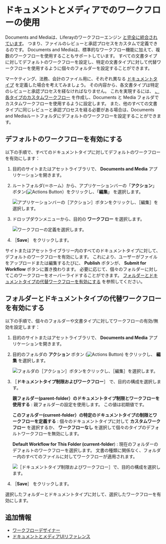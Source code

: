 # ドキュメントとメディアでのワークフローの使用

Documents and Mediaは、Liferayのワークフローエンジン [と完全に統合されています](../../../process-automation/workflow/introduction-to-workflow.md)。 つまり、ファイルのレビューと承認プロセスをカスタムで定義できるのです。 Documents and Mediaは、標準的なワークフロー機能に加えて、複数のワークフローを使用することもサポートしています。 すべての文書タイプに対してデフォルトのワークフローを設定し、特定の文書タイプに対して代替ワークフローを使用するように個々のフォルダーを設定することができます。

マーケティング、法務、会計のファイル用に、それぞれ異なる [ドキュメントタイプ](../uploading-and-managing/managing-metadata/defining-document-types.md) を定義した場合を考えてみましょう。 その内容から、各文書タイプは特定のレビューと承認プロセスを経なければなりません。 これを実現するには、 [、各タイプのカスタムワークフロー](../../../process-automation/workflow/designing-and-managing-workflows/workflow-designer.md) を作成し、Documents と Media フォルダでカスタムワークフローを使用するように設定します。 また、他のすべての文書タイプに同じレビューと承認プロセスを経る必要がある場合は、Documents and Mediaルートフォルダにデフォルトのワークフローを設定することができます。

## デフォルトのワークフローを有効にする

以下の手順で、すべてのドキュメントタイプに対してデフォルトのワークフローを有効にします：

1. 目的のサイトまたはアセットライブラリで、 **Documents and Media** アプリケーションを開きます。

1. ルートフォルダ(＝ホーム）から、アプリケーションバーの「**アクション**」 ボタン(![Actions Button](../../../images/icon-actions.png)）をクリックし、「**編集**」 を選択します。

   ![アプリケーションバーの［アクション］ボタンをクリックし、［編集］を選択します。](./using-workflow-with-documents-and-media/images/01.png)

1. ドロップダウンメニューから、目的の **ワークフロー** を選択します。

   ![ワークフローの定義を選択します。](./using-workflow-with-documents-and-media/images/02.png)

1. ［**Save**］ をクリックします。

サイトまたはアセットライブラリー内のすべてのドキュメントタイプに対して、デフォルトのワークフローを有効にします。 これにより、ユーザーがファイルをアップロードまたは編集するたびに、 **Publish** ボタンが、 **Submit for Workflow** ボタンに置き換わります。 必要に応じて、個々のフォルダーに対してこのワークフローをオーバーライドすることができます。 [フォルダーとドキュメントタイプの代替ワークフローを有効にする](#enabling-alternative-workflows-for-folders-and-document-types) を参照してください。

## フォルダーとドキュメントタイプの代替ワークフローを有効にする

以下の手順で、個々のフォルダーや文書タイプに対してワークフローの有効/無効を設定します：

1. 目的のサイトまたはアセットライブラリで、 **Documents and Media** アプリケーションを開きます。

1. 目的のフォルダの **アクション** ボタン (![Actions Button](../../../images/icon-actions.png)) をクリックし、 **編集** を選択します。

   ![フォルダの［アクション］ボタンをクリックし、［編集］を選択します。](./using-workflow-with-documents-and-media/images/03.png)

1. ［**ドキュメントタイプ制限およびワークフロー**］ で、目的の構成を選択します。

   **親フォルダー(parent-folder）のドキュメントタイプ制限とワークフローを使用する** : 親フォルダーの設定を使用します。 この値は初期値です。

   **このフォルダー(current-folder）の特定のドキュメントタイプの制限とワークフローを定義する** : 個々のドキュメントタイプに対して **カスタムワークフロー** を選択するか、 **ワークフローなし** を選択して個々のタイプのデフォルトワークフローを無効にします。

   **Default Workflow for This Folder (current-folder**) : 現在のフォルダーのデフォルトのワークフローを選択します。 文書の種類に関係なく、フォルダー内のすべてのファイルに対してワークフローが適用されます。

   ![［ドキュメントタイプ制限およびワークフロー］で、目的の構成を選択します。](./using-workflow-with-documents-and-media/images/04.png)

1. ［**Save**］ をクリックします。

選択したフォルダーとドキュメントタイプに対して、選択したワークフローを有効にします。

## 追加情報

* [ワークフローデザイナー](../../../process-automation/workflow/designing-and-managing-workflows/workflow-designer.md)
* [ドキュメントとメディアUIリファレンス](../documents-and-media-ui-reference.md)
